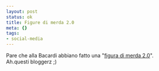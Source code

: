 ```yaml
--- 
layout: post
status: ok
title: Figure di merda 2.0
meta: {}
tags: 
- social-media
---
```

Pare che alla Bacardi abbiano fatto una "[figura di merda 2.0](http://gioxx.org/2009/06/22/bacardi-mojito-night-eof/)".  
Ah.questi bloggerz ;) 
